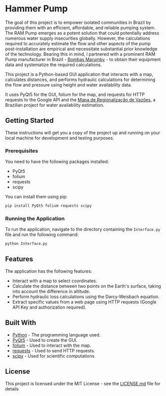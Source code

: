 # Hammer Pump

The goal of this project is to empower isolated communities in Brazil by providing them with an efficient, affordable, and reliable pumping system. The RAM Pump emerges as a potent solution that could potentially address numerous water supply insecurities globally. However, the calculations required to accurately estimate the flow and other aspects of the pump post-installation are empirical and necessitate substantial prior knowledge of the technology. Bearing this in mind, I partnered with a prominent RAM Pump manufacturer in Brazil -  [Bombas Marumby](https://www.marumbybombas.com.br/) - to obtain their equipment data and systematize the required calculations.

This project is a Python-based GUI application that interacts with a map, calculates distances, and performs hydraulic calculations for determining the flow and pressure using height and water availability data. 

It uses PyQt5 for the GUI, folium for the map, and requests for HTTP requests to the Google API and the [Mapa de Regionalização de Vazões](http://www.leb.esalq.usp.br/leb/wolff/rv/), a Brazilian project for water availability estimation.


## Getting Started

These instructions will get you a copy of the project up and running on your local machine for development and testing purposes.

### Prerequisites

You need to have the following packages installed:

- PyQt5
- folium
- requests
- scipy

You can install them using pip:

```python
pip install PyQt5 folium requests scipy
```

### Running the Application

To run the application, navigate to the directory containing the `Interface.py` file and run the following command:

```python
python Interface.py
```

## Features

The application has the following features:

- Interact with a map to select coordinates.
- Calculate the distance between two points on the Earth's surface, taking into account the difference in altitude.
- Perform hydraulic loss calculations using the Darcy-Weisbach equation.
- Extract specific values from a web page using HTTP requests (Google API Key and authorization required).

## Built With

- [Python](https://www.python.org/) - The programming language used.
- [PyQt5](https://www.riverbankcomputing.com/software/pyqt/intro) - Used to create the GUI.
- [folium](https://python-visualization.github.io/folium/) - Used to interact with the map.
- [requests](https://requests.readthedocs.io/en/master/) - Used to send HTTP requests.
- [scipy](https://www.scipy.org/) - Used for scientific computations.

## License

This project is licensed under the MIT License - see the [LICENSE.md](LICENSE.md) file for details
